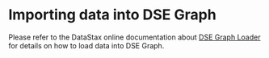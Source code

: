 # Importing data into DSE Graph

Please refer to the DataStax online documentation about [DSE Graph Loader](https://docs.datastax.com/en/latest-dse/datastax_enterprise/graph/dgl/dglOverview.html)
for details on how to load data into DSE Graph.

